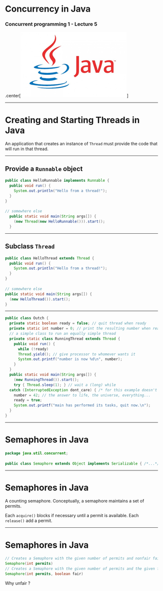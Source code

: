 # Concurrency in Java

### Concurrent programming 1 - Lecture 5

.center[<img src="img/java.png" width="350"/>]

---
# Creating and Starting Threads in Java

An application that creates an instance of `Thread` must provide the code that will run in that thread.

---
## Provide a `Runnable` object

```java
public class HelloRunnable implements Runnable {
  public void run() {
    System.out.println("Hello from a thread!");
  }
}

// somewhere else
  public static void main(String args[]) {
    (new Thread(new HelloRunnable())).start();
  }
```

---
## Subclass `Thread`

```java
public class HelloThread extends Thread {
  public void run() {
    System.out.println("Hello from a thread!");
  }
}

// somewhere else
public static void main(String args[]) {
  (new HelloThread()).start();
}
```

---

```java
public class Outch {
  private static boolean ready = false; // quit thread when ready
  private static int number = 0; // print the resulting number when ready
  // a simple class to run an equally simple thread
  private static class RunningThread extends Thread {
    public void run() {
      while (!ready)
      Thread.yield(); // give processor to whomever wants it
      System.out.printf("number is now %d\n", number);
    }
  }
  public static void main(String args[]) {
    (new RunningThread()).start();
    try { Thread.sleep(1); } // wait a (long) while
  catch (InterruptedException dont_care) { /* for this example doesn't matter */ }
    number = 42; // the answer to life, the universe, everything...
    ready = true;
    System.out.printf("main has performed its tasks, quit now.\n");
  }
}
```

---
# Semaphores in Java
```java
package java.util.concurrent;

public class Semaphore extends Object implements Serializable { /*...*/ }
```

---
# Semaphores in Java

A counting semaphore. Conceptually, a semaphore maintains a set of permits.

Each `acquire()` blocks if necessary until a permit is available. Each `release()` add
a permit.

---
# Semaphores in Java

```java
// Creates a Semaphore with the given number of permits and nonfair fairness setting.
Semaphore(int permits)
// Creates a Semaphore with the given number of permits and the given fairness setting.
Semaphore(int permits, boolean fair)
```

Why unfair ?
